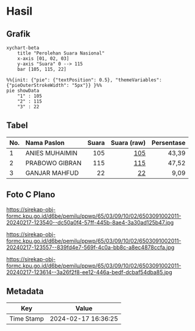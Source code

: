 # Hasil

## Grafik

```mermaid
xychart-beta
    title "Perolehan Suara Nasional"
    x-axis [01, 02, 03]
    y-axis "Suara" 0 --> 115
    bar [105, 115, 22]
```

```mermaid
%%{init: {"pie": {"textPosition": 0.5}, "themeVariables": {"pieOuterStrokeWidth": "5px"}} }%%
pie showData
    "1" : 105
    "2" : 115
    "3" : 22
```

## Tabel

| No. | Nama Paslon    | Suara | Suara (raw) | Persentase |
|:--- |:-------------- | -----:| -----------:| ----------:|
| 1   | ANIES MUHAIMIN | 105   | [105][p-1]  | 43,39      |
| 2   | PRABOWO GIBRAN | 115   | [115][p-2]  | 47,52      |
| 3   | GANJAR MAHFUD  | 22    | [22][p-3]   | 9,09       |


[p-1]: https://github.com/gigit-pemilu/pemilu-2024/blob/main/pilpres/hitung-suara/sub/65-kalimantan-utara/sub/03-nunukan/sub/09-nunukan-selatan/sub/1002-nunukan-selatan/sub/011-tps/sub/paslon-1.txt
[p-2]: https://github.com/gigit-pemilu/pemilu-2024/blob/main/pilpres/hitung-suara/sub/65-kalimantan-utara/sub/03-nunukan/sub/09-nunukan-selatan/sub/1002-nunukan-selatan/sub/011-tps/sub/paslon-2.txt
[p-3]: https://github.com/gigit-pemilu/pemilu-2024/blob/main/pilpres/hitung-suara/sub/65-kalimantan-utara/sub/03-nunukan/sub/09-nunukan-selatan/sub/1002-nunukan-selatan/sub/011-tps/sub/paslon-3.txt

## Foto C Plano

https://sirekap-obj-formc.kpu.go.id/d6be/pemilu/ppwp/65/03/09/10/02/6503091002011-20240217-123540--dc50a0f4-57ff-445b-8ae4-3a30ad125b47.jpg

https://sirekap-obj-formc.kpu.go.id/d6be/pemilu/ppwp/65/03/09/10/02/6503091002011-20240217-123557--839fd4e7-569f-4c0a-bb8c-a8ec4878ccfa.jpg

https://sirekap-obj-formc.kpu.go.id/d6be/pemilu/ppwp/65/03/09/10/02/6503091002011-20240217-123614--3a26f2f8-ee12-446a-bedf-dcbaf54dba85.jpg


## Metadata

| Key        | Value               |
| ---------- | ------------------- |
| Time Stamp | 2024-02-17 16:36:25 |



